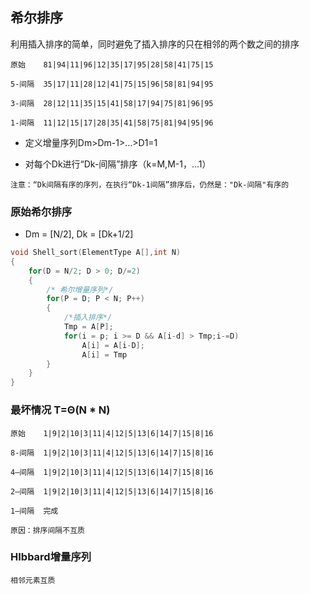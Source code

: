 ## 希尔排序

利用插入排序的简单，同时避免了插入排序的只在相邻的两个数之间的排序

```
原始    81|94|11|96|12|35|17|95|28|58|41|75|15

5-间隔  35|17|11|28|12|41|75|15|96|58|81|94|95

3-间隔  28|12|11|35|15|41|58|17|94|75|81|96|95

1-间隔  11|12|15|17|28|35|41|58|75|81|94|95|96

```

* 定义增量序列Dm>Dm-1>...>D1=1

* 对每个Dk进行“Dk-间隔”排序（k=M,M-1，...1）

`注意：“Dk间隔有序的序列，在执行“Dk-1间隔”排序后，仍然是："Dk-间隔"有序的`


### 原始希尔排序

* Dm = [N/2], Dk = [Dk+1/2]

```c
void Shell_sort(ElementType A[],int N)
{
	for(D = N/2; D > 0; D/=2)
	{
		/* 希尔增量序列*/
		for(P = D; P < N; P++)
		{
			/*插入排序*/
			Tmp = A[P];
			for(i = p; i >= D && A[i-d] > Tmp;i-=D)
				A[i] = A[i-D];
				A[i] = Tmp
		}
	}
}

```

### 最坏情况  T=Θ(N * N)

```
原始    1|9|2|10|3|11|4|12|5|13|6|14|7|15|8|16

8-间隔  1|9|2|10|3|11|4|12|5|13|6|14|7|15|8|16

4—间隔  1|9|2|10|3|11|4|12|5|13|6|14|7|15|8|16

2—间隔  1|9|2|10|3|11|4|12|5|13|6|14|7|15|8|16

1—间隔  完成

```

`原因：排序间隔不互质`

### HIbbard增量序列
`相邻元素互质`




